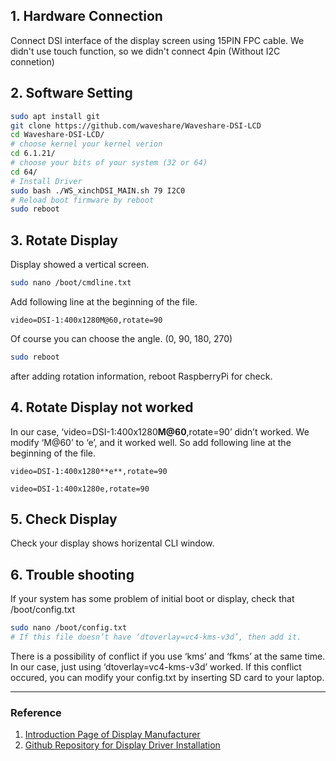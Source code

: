 ## 1. Hardware Connection

Connect DSI interface of the display screen using 15PIN FPC cable.
We didn't use touch function, so we didn't connect 4pin (Without I2C connetion)

## 2. Software Setting

```bash
sudo apt install git
git clone https://github.com/waveshare/Waveshare-DSI-LCD
cd Waveshare-DSI-LCD/
# choose kernel your kernel verion
cd 6.1.21/
# choose your bits of your system (32 or 64)
cd 64/
# Install Driver
sudo bash ./WS_xinchDSI_MAIN.sh 79 I2C0
# Reload boot firmware by reboot
sudo reboot
```

## 3. Rotate Display

Display showed a vertical screen.

```bash
sudo nano /boot/cmdline.txt
```

Add following line at the beginning of the file.

```
video=DSI-1:400x1280M@60,rotate=90
```

Of course you can choose the angle. (0, 90, 180, 270)

```bash
sudo reboot
```

after adding rotation information, reboot RaspberryPi for check.

## 4. Rotate Display not worked

In our case, ‘video=DSI-1:400x1280**M@60**,rotate=90’ didn’t worked.
We modify ‘M@60’ to ‘e’, and it worked well.
So add following line at the beginning of the file.

```
video=DSI-1:400x1280**e**,rotate=90
```

```
video=DSI-1:400x1280e,rotate=90
```

## 5. Check Display

Check your display shows horizental CLI window.

## 6. Trouble shooting

If your system has some problem of initial boot or display, check that /boot/config.txt 

```bash
sudo nano /boot/config.txt
# If this file doesn’t have ‘dtoverlay=vc4-kms-v3d’, then add it.
```

There is a possibility of conflict if you use ‘kms’ and ‘fkms’ at the same time.
In our case, just using ‘dtoverlay=vc4-kms-v3d’ worked.
If this conflict occured, you can modify your config.txt by inserting SD card to your laptop.

---

### Reference

1. [Introduction Page of Display Manufacturer](https://www.waveshare.com/wiki/7.9inch_DSI_LCD#Method_1:_Install_Manually)
2. [Github Repository for Display Driver Installation](https://github.com/waveshare/Waveshare-DSI-LCD)
